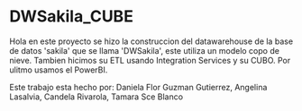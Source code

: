 # DWSakila_CUBE

Hola en este proyecto se hizo la construccion del datawarehouse de la base de datos 'sakila' que se llama 'DWSakila', este utiliza un modelo copo de nieve. Tambien hicimos su ETL usando Integration Services y su CUBO. Por ulitmo usamos el PowerBI. 

Este trabajo esta hecho por: Daniela Flor Guzman Gutierrez, Angelina Lasalvia, Candela Rivarola, Tamara Sce Blanco

